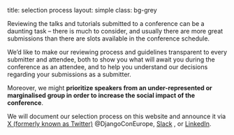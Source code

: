 title: selection process
layout: simple
class: bg-grey

Reviewing the talks and tutorials submitted to a conference can be a daunting task – there is much to consider, and usually there are more great submissions than there are slots available in the conference schedule.

We’d like to make our reviewing process and guidelines transparent to every submitter and attendee, both to show you what will await you during the conference as an attendee, and to help you understand our decisions regarding your submissions as a submitter.

Moreover, we might **prioritize speakers from an under-represented or marginalised group in order to increase the social impact of the conference**.


We will document our selection process on this website and announce it via [X (formerly known as Twitter)](https://twitter.com/DjangoConEurope) @DjangoConEurope, [Slack](https://join.slack.com/t/djangoconeurope/shared_invite/zt-2k5nh67xv-MjbZzLZ100br1Hhb~aG1Jg) , or [LinkedIn](https://www.linkedin.com/company/djangocon-europe/).

 